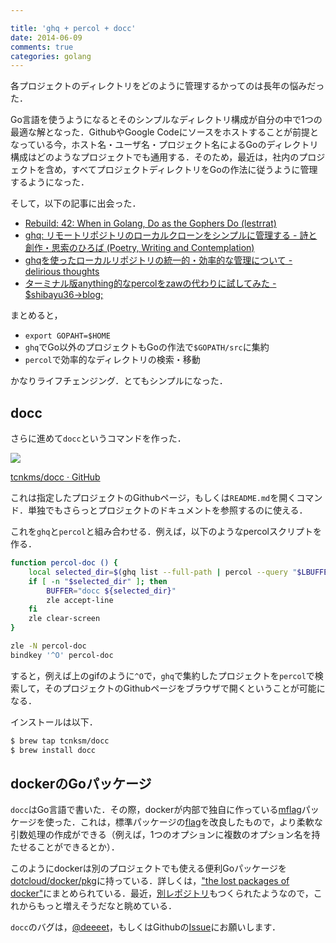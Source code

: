 ```yaml
---

title: 'ghq + percol + docc'
date: 2014-06-09
comments: true
categories: golang
---
```


各プロジェクトのディレクトリをどのように管理するかってのは長年の悩みだった．

Go言語を使うようになるとそのシンプルなディレクトリ構成が自分の中で1つの最適な解となった．GithubやGoogle Codeにソースをホストすることが前提となっている今，ホスト名・ユーザ名・プロジェクト名によるGoのディレクトリ構成はどのようなプロジェクトでも通用する．そのため，最近は，社内のプロジェクトを含め，すべてプロジェクトディレクトリをGoの作法に従うように管理するようになった．

そして，以下の記事に出会った．

- [Rebuild: 42: When in Golang, Do as the Gophers Do (lestrrat)](http://rebuild.fm/42/)
- [ghq: リモートリポジトリのローカルクローンをシンプルに管理する - 詩と創作・思索のひろば (Poetry, Writing and Contemplation)](http://motemen.hatenablog.com/entry/2014/06/01/introducing-ghq)
- [ghqを使ったローカルリポジトリの統一的・効率的な管理について - delirious thoughts](http://blog.kentarok.org/entry/2014/06/03/135300)
- [ターミナル版anything的なpercolをzawの代わりに試してみた - $shibayu36->blog;](http://shibayu36.hatenablog.com/entry/2013/10/06/184146)

まとめると，

- `export GOPAHT=$HOME`
- `ghq`でGo以外のプロジェクトもGoの作法で`$GOPATH/src`に集約
- `percol`で効率的なディレクトリの検索・移動

かなりライフチェンジング．とてもシンプルになった．

## docc

さらに進めて`docc`というコマンドを作った．

<img src="/images/docc.gif" class="image">

[tcnkms/docc · GitHub](https://github.com/tcnksm/docc)

これは指定したプロジェクトのGithubページ，もしくは`README.md`を開くコマンド．単独でもさらっとプロジェクトのドキュメントを参照するのに使える．

これを`ghq`と`percol`と組み合わせる．例えば，以下のようなpercolスクリプトを作る．

```bash
function percol-doc () {
    local selected_dir=$(ghq list --full-path | percol --query "$LBUFFER")
    if [ -n "$selected_dir" ]; then
        BUFFER="docc ${selected_dir}"
        zle accept-line
    fi
    zle clear-screen
}

zle -N percol-doc
bindkey '^O' percol-doc
```

すると，例えば上のgifのように`^O`で，`ghq`で集約したプロジェクトを`percol`で検索して，そのプロジェクトのGithubページをブラウザで開くということが可能になる．

インストールは以下．

```bash
$ brew tap tcnksm/docc
$ brew install docc
```

## dockerのGoパッケージ

`docc`はGo言語で書いた．その際，dockerが内部で独自に作っている[mflag](https://github.com/dotcloud/docker/tree/master/pkg/mflag)パッケージを使った．これは，標準パッケージの[flag](http://golang.jp/pkg/flag)を改良したもので，より柔軟な引数処理の作成ができる（例えば，1つのオプションに複数のオプション名を持たせることができるとか）．

このようにdockerは別のプロジェクトでも使える便利Goパッケージを[dotcloud/docker/pkg](https://github.com/dotcloud/docker/tree/master/pkg)に持っている．詳しくは，["the lost packages of docker"](http://crosbymichael.com/category/docker.html)にまとめられている．最近，[別レポジトリ](https://github.com/docker)もつくられたようなので，これからもっと増えそうだなと眺めている．


`docc`のバグは，[@deeeet](https://twitter.com/deeeet)，もしくはGithubの[Issue](https://github.com/tcnksm/docc/issues)にお願いします．
